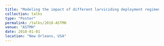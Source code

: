 ```yaml
---
title: "Modeling the impact of different larviciding deployment regimens to inform strategic planning"
collection: talks
type: "Poster"
permalink: /talks/2018-ASTMH
venue: "ASTMH"
date: 2018-01-01
location: "New Orleans, USA"
---
```


